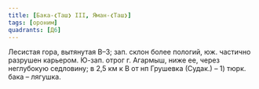 ```yaml
---
title: [Бака-❮Таш❯ III, Яман-❮Таш❯]
tags: [ороним]
quadrants: [Д6]
---
```


Лесистая гора, вытянутая В–З; зап. склон более пологий, юж. частично разрушен
карьером. Ю-зап. отрог г. Агармыш, ниже ее, через неглубокую седловину; в 2,5 км
к В от нп Грушевка (Судак.) – 1) тюрк. бака – лягушка.
